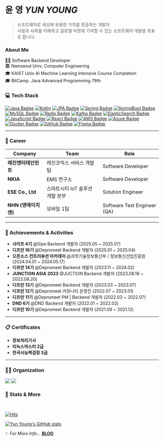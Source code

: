 # 윤 영 *YUN YOUNG*

> 소프트웨어로 세상에 유용한 가치를 창출하는 개발자 <br>
> 사람과 사회를 이해하고 글로벌 마켓에 기여할 수 있는 소프트웨어 개발을 목표로 합니다.



### About Me
🧑‍💻 Software Backend Developer  
🏛 Namseoul Univ. Computer Engineering
<br>
🎓 KAIST Univ AI Machine Learning Intensive Course Completion
<br>
🎓 BitCamp. Java Advanced Programming 79th
<br>



### 💻 Tech Stack
[![Java Badge](https://img.shields.io/badge/Java-007396?style=flat-square&logo=Java&logoColor=white)](https://www.java.com/)
[![Kotlin](https://img.shields.io/badge/Kotlin-7F52FF?style=flat-square&logo=Kotlin&logoColor=white)](https://kotlinlang.org/)
[![JPA Badge](https://img.shields.io/badge/JPA-59666C?style=flat-square&logo=Hibernate&logoColor=white)](https://hibernate.org/)
[![Spring Badge](https://img.shields.io/badge/Spring-6DB33F?style=flat-square&logo=Spring&logoColor=white)](https://spring.io/)
[![SpringBoot Badge](https://img.shields.io/badge/SpringBoot-6DB33F?style=flat-square&logo=SpringBoot&logoColor=white)](https://spring.io/projects/spring-boot)
[![MySQL Badge](https://img.shields.io/badge/MySQL-4479A1?style=flat-square&logo=MySQL&logoColor=white)](https://www.mysql.com/)
[![Redis Badge](https://img.shields.io/badge/Redis-DC382D?style=flat-square&logo=Redis&logoColor=white)](https://redis.io/)
[![Kafka Badge](https://img.shields.io/badge/Apache%20Kafka-231F20?style=flat-square&logo=Apache-Kafka&logoColor=white)](https://kafka.apache.org/)
[![ElasticSearch Badge](https://img.shields.io/badge/ElasticSearch-005571?style=flat-square&logo=ElasticSearch&logoColor=white)](https://www.elastic.co/)
[![JavaScript Badge](https://img.shields.io/badge/JavaScript-F7DF1E?style=flat-square&logo=JavaScript&logoColor=black)](https://javascript.info/)
[![React Badge](https://img.shields.io/badge/React-61DAFB?style=flat-square&logo=React&logoColor=black)](https://reactjs.org/)
[![AWS Badge](https://img.shields.io/badge/Amazon%20AWS-232F3E?style=flat-square&logo=amazon-aws&logoColor=white)](https://aws.amazon.com/)
[![Azure Badge](https://img.shields.io/badge/Microsoft%20Azure-0078D4?style=flat-square&logo=microsoft-azure&logoColor=white)](https://azure.microsoft.com/)
[![Docker Badge](https://img.shields.io/badge/Docker-2496ED?style=flat-square&logo=Docker&logoColor=white)](https://www.docker.com/)
[![GitHub Badge](https://img.shields.io/badge/GitHub-181717?style=flat-square&logo=GitHub&logoColor=white)](https://github.com/)
[![Figma Badge](https://img.shields.io/badge/Figma-F24E1E?style=flat-square&logo=Figma&logoColor=white)](https://www.figma.com/)


---

### 💼 Career
| **Company**              | **Team**                         | **Role**                         |
|--------------------------|----------------------------------|----------------------------------|
| **레진엔터테인먼트**          | 레진코믹스 서비스 개발팀               | Software Developer               | 
| **NKIA**                 | EMS 연구소                         | Software Developer               | 
| **ESE Co., Ltd**         | 스마트시티 IoT 솔루션 개발 본부         | Solution Engineer       | 
| **NHN (엔에이치엔)**        | 모바일 1팀                         | Software Test Engineer (QA)  | 

---

### 🏅 Achievements & Activities
- **사이프 4기** @Sipe  Backend 개발자 (2025.05 ~ 2025.07) 
- **디프만 16기** @Depromeet  Backend 개발자 (2025.01 ~ 2025.04) 
- **오픈소스 컨트리뷰션 아카데미** @과학기술정보통신부 / 정보통신산업진흥원 (2024.04.01 ~ 2024.05.17)
- **디프만 14기** @Depromeet  Backend 개발자 (2023.11 ~ 2024.02) 
- **JUNCTION ASIA 2023** @JUCTION Backend 개발자 (2023.08.18 ~ 2023.08.20)
- **디프만 13기** @Depromeet  Backend 개발자 (2023.03 ~ 2023.07) 
- **디프만 12기** @Depromeet  커뮤니티 운영진 (2022.07 ~ 2023.01) 
- **디프만 11기** @Depromeet  PM | Backend 개발자 (2022.03 ~ 2022.07)
- **DND 6기** @DND  Backend 개발자 (2022.01 ~ 2022.02) 
- **디프만 10기** @Depromeet  Backend 개발자 (2021.09 ~ 2021.12)

---

### 📋 Certificates
- **정보처리기사**
- **리눅스마스터 2급**
- **한국사능력검정 3급**

---

### 🧑‍💻 Organization
<a href="https://depromeet.com"><img src="https://img.shields.io/badge/Depromeet-003D7D?style=flat-square"></a>
<a href="https://dnd.ac"><img src="https://img.shields.io/badge/DND-FF7300?style=flat-square"></a>



### 🌟 Stats & More

<br>

[![Hits](https://hits.seeyoufarm.com/api/count/incr/badge.svg?url=https%3A%2F%2Fgithub.com%2Fyunyoung1819&count_bg=%2379C83D&title_bg=%23555555&icon=&icon_color=%23E7E7E7&title=hits&edge_flat=false)](https://hits.seeyoufarm.com)

<div>

[![Yun Young's GitHub stats](https://github-readme-stats.vercel.app/api?username=yunyoung1819&show_icon=true)](https://github.com/anuraghazra/github-readme-stats)  ﻿

</div>




✨ *For More Info...* **[BLOG](https://yunyoung1819.tistory.com/)**
  
